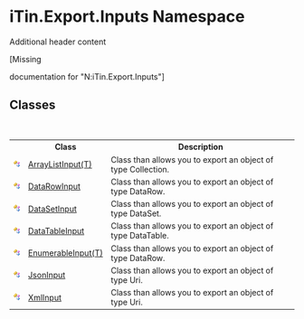 # iTin.Export.Inputs Namespace
Additional header content 

\[Missing <summary> documentation for "N:iTin.Export.Inputs"\]


## Classes
&nbsp;<table><tr><th></th><th>Class</th><th>Description</th></tr><tr><td>![Public class](media/pubclass.gif "Public class")</td><td><a href="T_iTin_Export_Inputs_ArrayListInput_1">ArrayListInput(T)</a></td><td>
Class than allows you to export an object of type Collection.</td></tr><tr><td>![Public class](media/pubclass.gif "Public class")</td><td><a href="T_iTin_Export_Inputs_DataRowInput">DataRowInput</a></td><td>
Class than allows you to export an object of type DataRow.</td></tr><tr><td>![Public class](media/pubclass.gif "Public class")</td><td><a href="T_iTin_Export_Inputs_DataSetInput">DataSetInput</a></td><td>
Class than allows you to export an object of type DataSet.</td></tr><tr><td>![Public class](media/pubclass.gif "Public class")</td><td><a href="T_iTin_Export_Inputs_DataTableInput">DataTableInput</a></td><td>
Class than allows you to export an object of type DataTable.</td></tr><tr><td>![Public class](media/pubclass.gif "Public class")</td><td><a href="T_iTin_Export_Inputs_EnumerableInput_1">EnumerableInput(T)</a></td><td>
Class than allows you to export an object of type DataRow.</td></tr><tr><td>![Public class](media/pubclass.gif "Public class")</td><td><a href="T_iTin_Export_Inputs_JsonInput">JsonInput</a></td><td>
Class than allows you to export an object of type Uri.</td></tr><tr><td>![Public class](media/pubclass.gif "Public class")</td><td><a href="T_iTin_Export_Inputs_XmlInput">XmlInput</a></td><td>
Class than allows you to export an object of type Uri.</td></tr></table>&nbsp;
